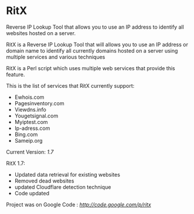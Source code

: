 # RitX

Reverse IP Lookup Tool that allows you to use an IP address to identify all websites hosted on a server.

RitX is a Reverse IP Lookup Tool that will allows you to use an IP address or domain name to identify all currently domains hosted on a server using multiple services and various techniques

RitX is a Perl script which uses multiple web services that provide this feature.

This is the list of services that RitX currently support: 
* Ewhois.com 
* Pagesinventory.com 
* Viewdns.info 
* Yougetsignal.com 
* Myiptest.com 
* Ip-adress.com 
* Bing.com 
* Sameip.org

Current Version: *1.7*

RitX 1.7:
  * Updated data retrieval for existing websites 
  * Removed dead websites
  * updated Cloudflare detection technique
  * Code updated


Project was on Google Code : *http://code.google.com/p/ritx*